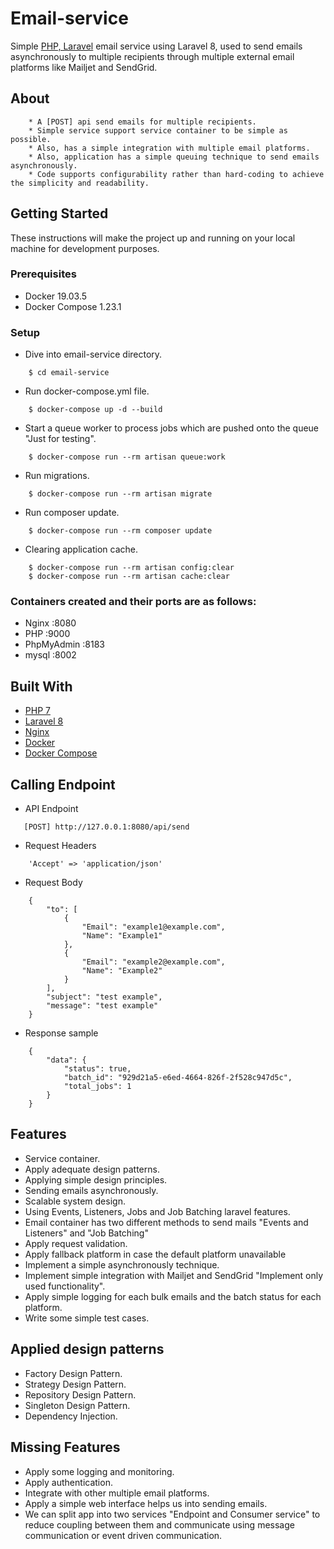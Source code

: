 # Email-service
Simple [PHP, Laravel](https://laravel.com/) email service using Laravel 8,
used to send emails asynchronously to multiple recipients through multiple external email platforms like Mailjet and SendGrid.
## About
```
    * A [POST] api send emails for multiple recipients.
    * Simple service support service container to be simple as possible.
    * Also, has a simple integration with multiple email platforms.
    * Also, application has a simple queuing technique to send emails asynchronously.
    * Code supports configurability rather than hard-coding to achieve the simplicity and readability.
```
## Getting Started
These instructions will make the project up and running on your local machine for development purposes.
### Prerequisites
* Docker 19.03.5
* Docker Compose 1.23.1
### Setup
* Dive into email-service directory.
```
    $ cd email-service
```
* Run docker-compose.yml file.
```
    $ docker-compose up -d --build
```
* Start a queue worker to process jobs which are pushed onto the queue "Just for testing".
```
    $ docker-compose run --rm artisan queue:work
```
* Run migrations.
```
    $ docker-compose run --rm artisan migrate
```
* Run composer update.
```
    $ docker-compose run --rm composer update
```
* Clearing application cache.
```
    $ docker-compose run --rm artisan config:clear
    $ docker-compose run --rm artisan cache:clear
```
### Containers created and their ports are as follows:
* Nginx :8080
* PHP :9000
* PhpMyAdmin :8183
* mysql :8002
## Built With
* [PHP 7](https://www.php.net/)
* [Laravel 8](https://laravel.com/docs/8.12/)
* [Nginx](https://www.nginx.com/)
* [Docker](https://docs.docker.com/)
* [Docker Compose](https://docs.docker.com/compose/)
## Calling Endpoint
* API Endpoint
```
   [POST] http://127.0.0.1:8080/api/send
```
* Request Headers
```
    'Accept' => 'application/json'
```
* Request Body
```
    {
        "to": [
            {
                "Email": "example1@example.com",
                "Name": "Example1"
            },
            {
                "Email": "example2@example.com",
                "Name": "Example2"
            }
        ],
        "subject": "test example",
        "message": "test example" 
    }
```
* Response sample
```
    {
        "data": {
            "status": true,
            "batch_id": "929d21a5-e6ed-4664-826f-2f528c947d5c",
            "total_jobs": 1
        }
    }
```
## Features
* Service container.
* Apply adequate design patterns.
* Applying simple design principles.
* Sending emails asynchronously.
* Scalable system design.
* Using Events, Listeners, Jobs and Job Batching laravel features.
* Email container has two different methods to send mails "Events and Listeners" and "Job Batching"
* Apply request validation.
* Apply fallback platform in case the default platform unavailable
* Implement a simple asynchronously technique.
* Implement simple integration with Mailjet and SendGrid "Implement only used functionality".
* Apply simple logging for each bulk emails and the batch status for each platform.
* Write some simple test cases.
## Applied design patterns
* Factory Design Pattern.
* Strategy Design Pattern.
* Repository Design Pattern.
* Singleton Design Pattern.
* Dependency Injection.
## Missing Features
* Apply some logging and monitoring.
* Apply authentication.
* Integrate with other multiple email platforms.
* Apply a simple web interface helps us into sending emails.
* We can split app into two services "Endpoint and Consumer service" to reduce coupling between them and communicate using message communication or event driven communication.